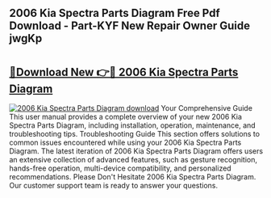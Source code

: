 ## 2006 Kia Spectra Parts Diagram Free Pdf Download - Part-KYF New Repair Owner Guide jwgKp

# <h2><a href="http://dfrmlkp.blite.top/?on=2006+Kia+Spectra+Parts+Diagram">🔗Download New 👉🔴 2006 Kia Spectra Parts Diagram</a></h2>

[![2006 Kia Spectra Parts Diagram download](https://i.imgur.com/lujVjoI.png)](http://dfrmlkp.blite.top/?on=2006+Kia+Spectra+Parts+Diagram)
Your Comprehensive Guide This user manual provides a complete overview of your new 2006 Kia Spectra Parts Diagram, including installation, operation, maintenance, and troubleshooting tips. Troubleshooting Guide This section offers solutions to common issues encountered while using your 2006 Kia Spectra Parts Diagram. The latest iteration of 2006 Kia Spectra Parts Diagram offers users an extensive collection of advanced features, such as gesture recognition, hands-free operation, multi-device compatibility, and personalized recommendations. Please Don't Hesitate 2006 Kia Spectra Parts Diagram. Our customer support team is ready to answer your questions.

